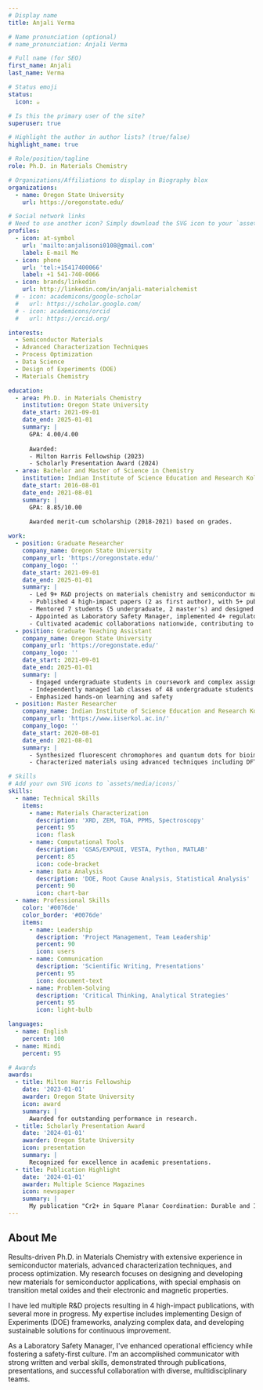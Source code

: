 ```yaml
---
# Display name
title: Anjali Verma

# Name pronunciation (optional)
# name_pronunciation: Anjali Verma

# Full name (for SEO)
first_name: Anjali
last_name: Verma

# Status emoji
status:
  icon: ☕️

# Is this the primary user of the site?
superuser: true

# Highlight the author in author lists? (true/false)
highlight_name: true

# Role/position/tagline
role: Ph.D. in Materials Chemistry

# Organizations/Affiliations to display in Biography blox
organizations:
  - name: Oregon State University
    url: https://oregonstate.edu/

# Social network links
# Need to use another icon? Simply download the SVG icon to your `assets/media/icons/` folder.
profiles:
  - icon: at-symbol
    url: 'mailto:anjalisoni0108@gmail.com'
    label: E-mail Me
  - icon: phone
    url: 'tel:+15417400066'
    label: +1 541-740-0066
  - icon: brands/linkedin
    url: http://linkedin.com/in/anjali-materialchemist
  # - icon: academicons/google-scholar
  #   url: https://scholar.google.com/
  # - icon: academicons/orcid
  #   url: https://orcid.org/

interests:
  - Semiconductor Materials
  - Advanced Characterization Techniques
  - Process Optimization
  - Data Science
  - Design of Experiments (DOE)
  - Materials Chemistry

education:
  - area: Ph.D. in Materials Chemistry
    institution: Oregon State University
    date_start: 2021-09-01
    date_end: 2025-01-01
    summary: |
      GPA: 4.00/4.00
      
      Awarded:
      - Milton Harris Fellowship (2023)
      - Scholarly Presentation Award (2024)
  - area: Bachelor and Master of Science in Chemistry
    institution: Indian Institute of Science Education and Research Kolkata
    date_start: 2016-08-01
    date_end: 2021-08-01
    summary: |
      GPA: 8.85/10.00
      
      Awarded merit-cum scholarship (2018-2021) based on grades.

work:
  - position: Graduate Researcher
    company_name: Oregon State University
    company_url: 'https://oregonstate.edu/'
    company_logo: ''
    date_start: 2021-09-01
    date_end: 2025-01-01
    summary: |
      - Led 9+ R&D projects on materials chemistry and semiconductor materials
      - Published 4 high-impact papers (2 as first author), with 5+ publications in progress
      - Mentored 7 students (5 undergraduate, 2 master's) and designed their experiments
      - Appointed as Laboratory Safety Manager, implemented 4+ regulatory safety protocols
      - Cultivated academic collaborations nationwide, contributing to collaborative publications
  - position: Graduate Teaching Assistant
    company_name: Oregon State University
    company_url: 'https://oregonstate.edu/'
    company_logo: ''
    date_start: 2021-09-01
    date_end: 2025-01-01
    summary: |
      - Engaged undergraduate students in coursework and complex assignments
      - Independently managed lab classes of 48 undergraduate students
      - Emphasized hands-on learning and safety
  - position: Master Researcher
    company_name: Indian Institute of Science Education and Research Kolkata
    company_url: 'https://www.iiserkol.ac.in/'
    company_logo: ''
    date_start: 2020-08-01
    date_end: 2021-08-01
    summary: |
      - Synthesized fluorescent chromophores and quantum dots for bioimaging, white light emission, and optoelectronics
      - Characterized materials using advanced techniques including DFT, Spectroscopy, and Microscopy

# Skills
# Add your own SVG icons to `assets/media/icons/`
skills:
  - name: Technical Skills
    items:
      - name: Materials Characterization
        description: 'XRD, ZEM, TGA, PPMS, Spectroscopy'
        percent: 95
        icon: flask
      - name: Computational Tools
        description: 'GSAS/EXPGUI, VESTA, Python, MATLAB'
        percent: 85
        icon: code-bracket
      - name: Data Analysis
        description: 'DOE, Root Cause Analysis, Statistical Analysis'
        percent: 90
        icon: chart-bar
  - name: Professional Skills
    color: '#0076de'
    color_border: '#0076de'
    items:
      - name: Leadership
        description: 'Project Management, Team Leadership'
        percent: 90
        icon: users
      - name: Communication
        description: 'Scientific Writing, Presentations'
        percent: 95
        icon: document-text
      - name: Problem-Solving
        description: 'Critical Thinking, Analytical Strategies'
        percent: 95
        icon: light-bulb

languages:
  - name: English
    percent: 100
  - name: Hindi
    percent: 95

# Awards
awards:
  - title: Milton Harris Fellowship
    date: '2023-01-01'
    awarder: Oregon State University
    icon: award
    summary: |
      Awarded for outstanding performance in research.
  - title: Scholarly Presentation Award
    date: '2024-01-01'
    awarder: Oregon State University
    icon: presentation
    summary: |
      Recognized for excellence in academic presentations.
  - title: Publication Highlight
    date: '2024-01-01'
    awarder: Multiple Science Magazines
    icon: newspaper
    summary: |
      My publication "Cr2+ in Square Planar Coordination: Durable and Intense Magenta Pigments Inspired by Lunar Mineralogy" was featured in numerous scientific magazines.
---
```


## About Me

Results-driven Ph.D. in Materials Chemistry with extensive experience in semiconductor materials, advanced characterization techniques, and process optimization. My research focuses on designing and developing new materials for semiconductor applications, with special emphasis on transition metal oxides and their electronic and magnetic properties.

I have led multiple R&D projects resulting in 4 high-impact publications, with several more in progress. My expertise includes implementing Design of Experiments (DOE) frameworks, analyzing complex data, and developing sustainable solutions for continuous improvement.

As a Laboratory Safety Manager, I've enhanced operational efficiency while fostering a safety-first culture. I'm an accomplished communicator with strong written and verbal skills, demonstrated through publications, presentations, and successful collaboration with diverse, multidisciplinary teams.
